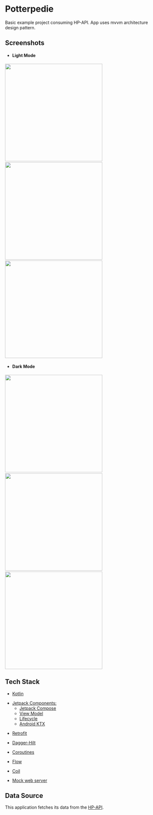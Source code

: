 # Potterpedie

Basic example project consuming HP-API. App uses mvvm architecture design pattern.

## **Screenshots**

- #### Light Mode
<img src="./screenshots/splash-light.png" width="320">&emsp;
<img src="./screenshots/home-light.png" width="320">&emsp;
<img src="./screenshots/detail-light.png" width="320">

- #### Dark Mode
<img src="./screenshots/splash-dark.png" width="320">&emsp;
<img src="./screenshots/home-dark.png" width="320">&emsp;
<img src="./screenshots/detail-dark.png" width="320">

## Tech Stack
- [Kotlin](https://kotlinlang.org/docs/reference/)

* [Jetpack Components:](https://developer.android.com/topic/architecture?gclid=Cj0KCQjw8O-VBhCpARIsACMvVLOH1satX45o9f4PMQ4Sxr7bG9myl6-KZL9nYda8PJsHV7m2uJL8bzgaAmqiEALw_wcB&gclsrc=aw.ds)
    * [Jetpack Compose](https://developer.android.com/jetpack/compose?gclid=Cj0KCQjwhqaVBhCxARIsAHK1tiMMwHsxQ8Z25jyEdtLha9erq11wROoEfL6RqpGMprgbDTNuMO3_Ri8aAu5EEALw_wcB&gclsrc=aw.ds)
    * [View Model](https://developer.android.com/topic/libraries/architecture/viewmodel)
    * [Lifecycle]( https://developer.android.com/topic/libraries/architecture/lifecycle)
    * [Android KTX](https://developer.android.com/kotlin/ktx.html)

- [Retrofit](https://github.com/square/retrofit)
* [Dagger-Hilt](https://dagger.dev/hilt/)

* [Coroutines](https://developer.android.com/kotlin/coroutines)
* [Flow](https://developer.android.com/kotlin/flow)
* [Coil](https://coil-kt.github.io/coil/compose/)
* [Mock web server](https://coil-kt.github.io/coil/compose/)

## Data Source
This application fetches its data from the [HP-API](https://hp-api.onrender.com/).
